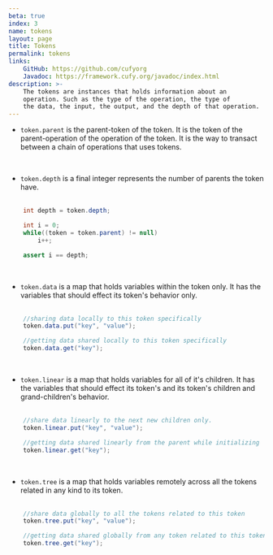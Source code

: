```yaml
---
beta: true
index: 3
name: tokens
layout: page
title: Tokens
permalink: tokens
links:
    GitHub: https://github.com/cufyorg
    Javadoc: https://framework.cufy.org/javadoc/index.html
description: >-
    The tokens are instances that holds information about an
    operation. Such as the type of the operation, the type of
    the data, the input, the output, and the depth of that operation.
---
```


- `token.parent` is the parent-token of the token. It is the token of
the parent-operation of the operation of the token. It is the way to
transact between a chain of operations that uses tokens.
<br>

- `token.depth` is a final integer represents the number of parents the
token have.
<br><br>
```java 
    int depth = token.depth;

    int i = 0;
    while((token = token.parent) != null)
        i++;

    assert i == depth;
```
<br>

- `token.data` is a map that holds variables within the token only.
It has the variables that should effect its token's behavior only.
<br><br>
```java 
    //sharing data locally to this token specifically
    token.data.put("key", "value");

    //getting data shared locally to this token specifically
    token.data.get("key");
```
<br>

- `token.linear` is a map that holds variables for all of it's children.
It has the variables that should effect its token's and its token's
children and grand-children's behavior.
<br><br>
```java 
    //share data linearly to the next new children only.
    token.linear.put("key", "value");

    //getting data shared linearly from the parent while initializing
    token.linear.get("key");
```
<br>

- `token.tree` is a map that holds variables remotely across all the
tokens related in any kind to its token.
<br><br>
```java 
    //share data globally to all the tokens related to this token
    token.tree.put("key", "value");

    //getting data shared globally from any token related to this token
    token.tree.get("key");
```
<br>